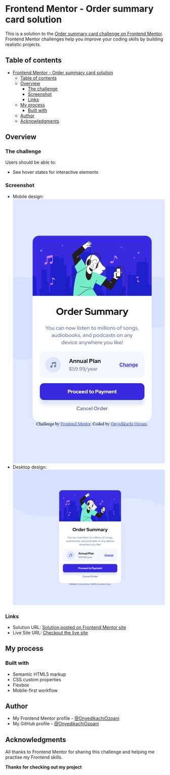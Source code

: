 <!-- @format -->

# Frontend Mentor - Order summary card solution

This is a solution to the [Order summary card challenge on Frontend Mentor](https://www.frontendmentor.io/challenges/order-summary-component-QlPmajDUj). Frontend Mentor challenges help you improve your coding skills by building realistic projects.

## Table of contents

-   [Frontend Mentor - Order summary card solution](#frontend-mentor---order-summary-card-solution)
    -   [Table of contents](#table-of-contents)
    -   [Overview](#overview)
        -   [The challenge](#the-challenge)
        -   [Screenshot](#screenshot)
        -   [Links](#links)
    -   [My process](#my-process)
        -   [Built with](#built-with)
    -   [Author](#author)
    -   [Acknowledgments](#acknowledgments)

## Overview

### The challenge

Users should be able to:

-   See hover states for interactive elements

### Screenshot

-   Mobile design: ![image of the mobile design](design/mobile_screenshot.png)
-   Desktop design: ![image of the desktop design](design/desktop_screenshot.png)

### Links

-   Solution URL: [Solution posted on Frontend Mentor site](https://www.frontendmentor.io/solutions/done-with-flexbox-UFgyVSKiUK)
-   Live Site URL: [Checkout the live site](https://order-summary-component-nerdynerd.netlify.app/)

## My process

### Built with

-   Semantic HTML5 markup
-   CSS custom properties
-   Flexbox
-   Mobile-first workflow

## Author

-   My Frontend Mentor profile - [@OnyedikachiOzoani](https://www.frontendmentor.io/profile/OnyedikachiOzoani)
-   My GitHub profile - [@OnyedikachiOzoani](https://github.com/OnyedikachiOzoani)

## Acknowledgments

All thanks to Frontend Mentor for sharing this challenge and helping me practise my Frontend skills.

**Thanks for checking out my project**
